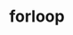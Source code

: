 # forloop


<html>
<head></head>
<body>
<script>

var list =[4,5,6];


list.forEach(function(element,i) 
{
   console.log(i); // "0", "1", "2",
}
);

list.forEach(function(index,i) 
{
   console.log(i); // "0", "1", "2",
}
);

list.forEach(function(element,index,i) 
{
   console.log(i); // (3) [4, 5, 6],(3) [4, 5, 6],(3) [4, 5, 6]
}
);

list.forEach(function(i) 
{
   console.log(i); // "4", "5", "6",
}
);

for (let i in list) 
{
   console.log(i); // "0", "1", "2"
}

for (let i of list) 
{
   console.log(i); // "4", "5", "6"
}
</script>
</body>
</html>

